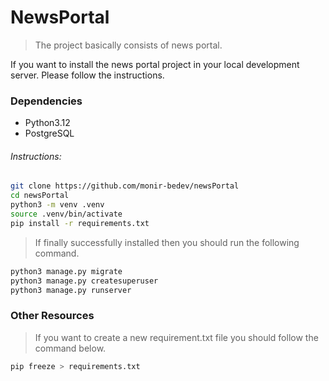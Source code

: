 # NewsPortal

> The project basically consists of news portal.

If you want to install the news portal project in your local development server. Please follow the instructions.

### Dependencies
- Python3.12
- PostgreSQL

###### Instructions:

```bash
git clone https://github.com/monir-bedev/newsPortal
cd newsPortal
python3 -m venv .venv
source .venv/bin/activate
pip install -r requirements.txt
```

> If finally successfully installed then you should run the following command.

```bash
python3 manage.py migrate
python3 manage.py createsuperuser
python3 manage.py runserver
```

### Other Resources
> If you want to create a new requirement.txt file you should follow the command below.

```bash
pip freeze > requirements.txt 
```
